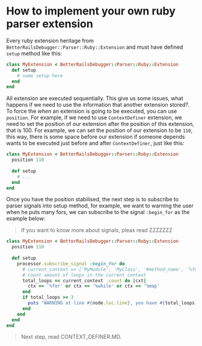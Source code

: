 # How to implement your own ruby parser extension

Every ruby extension heritage from `BetterRailsDebugger::Parser::Ruby::Extension` and must have defined `setup` method 
like this:

```ruby
class MyExtension < BetterRailsDebugger::Parser::Ruby::Extension
  def setup
    # some setup here
  end
end
```

All extension are executed sequentially. This give us some issues, what happens if we need to use the information that
another extension stored?. To force the _when_ an extension is going to be executed, you can use `position`. For example,
if we need to use `ContextDefiner` extension, we need to set the position of our extension after the position of this extension, 
that is 100. For example, we can set the position of our extension to be `110`, this way, there is some space before our extension
if someone depends wants to be executed just before and after `ContextDefiner`, just like this:

```ruby
class MyExtension < BetterRailsDebugger::Parser::Ruby::Extension
  position 110
  
  def setup
    # ...
  end
end
```

Once you have the position stabilised, the next step is to subscribe to parser signals into setup method, for example, 
we want to warning the user when he puts many fors, we can subscribe to the signal `:begin_for` as the example below:

> If you want to know more about signals, pleas read ZZZZZZZ

```ruby
class MyExtension < BetterRailsDebugger::Parser::Ruby::Extension
  position 110
  
  def setup
    processor.subscribe_signal :begin_for do
      # current_context => ['MyModule', 'MyClass', '#method_name', '%for', '%for', '%while']
      # count amount of loops in the current context
      total_loops == current_context .count do |cxt|
        ctx == '%for' or ctx == '%while' or ctx == '%map'
      end
      if total_loops >= 3
        puts "WARNING at line #{node.loc.line}, you have #{total_loops} nested loops"
      end
    end
  end
end
```

> Next step, read CONTEXT_DEFINER.MD.